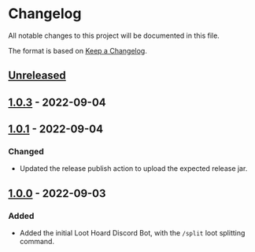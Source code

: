 # Changelog

All notable changes to this project will be documented in this file.

The format is based on [Keep a Changelog](https://keepachangelog.com/en/1.0.0/).

## [Unreleased]

## [1.0.3] - 2022-09-04

## [1.0.1] - 2022-09-04

### Changed

-   Updated the release publish action to upload the expected release jar.

## [1.0.0] - 2022-09-03

### Added

-   Added the initial Loot Hoard Discord Bot, with the `/split` loot splitting command.

[Unreleased]: https://github.com/jsoberg/Loot-Hoard-DnD-Discord-Bot/compare/1.0.3...HEAD

[1.0.3]: https://github.com/jsoberg/Loot-Hoard-DnD-Discord-Bot/compare/1.0.1...1.0.3

[1.0.1]: https://github.com/jsoberg/Loot-Hoard-DnD-Discord-Bot/compare/1.0.0...1.0.1

[1.0.0]: https://github.com/jsoberg/Loot-Hoard-DnD-Discord-Bot/compare/a6e0d33a3c7c8f132a37e7c878b7294a091bc7cd...1.0.0
